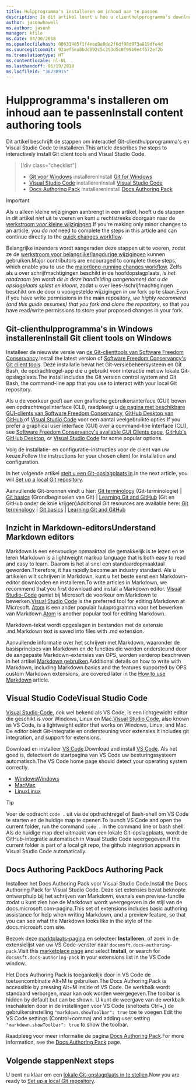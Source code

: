 ```yaml
---
title: Hulpprogramma's installeren om inhoud aan te passen
description: In dit artikel leert u hoe u clienthulpprogramma's downloadt en installeert die u nodig hebt voor Git en het bewerken van Markdown-bestanden.
author: jasonwhowell
ms.author: jasonh
manager: kfile
ms.date: 04/30/2018
ms.openlocfilehash: 00631485f1f4eed9e0de2f6df98d973a819dfe4d
ms.sourcegitcommit: 92aef5ea8bdd692c5c393d5c8f99b9e4f672ef2b
ms.translationtype: HT
ms.contentlocale: nl-NL
ms.lasthandoff: 06/19/2018
ms.locfileid: "36238915"
---
```

# <a name="install-content-authoring-tools"></a><span data-ttu-id="7a12e-103">Hulpprogramma's installeren om inhoud aan te passen</span><span class="sxs-lookup"><span data-stu-id="7a12e-103">Install content authoring tools</span></span>

<span data-ttu-id="7a12e-104">Dit artikel beschrijft de stappen om interactief Git-clienthulpprogramma's en Visual Studio Code te installeren.</span><span class="sxs-lookup"><span data-stu-id="7a12e-104">This article describes the steps to interactively install Git client tools and Visual Studio Code.</span></span>
> [!div class="checklist"]
> * <span data-ttu-id="7a12e-105">[Git voor Windows](https://git-scm.com/download/win) installeren</span><span class="sxs-lookup"><span data-stu-id="7a12e-105">Install [Git for Windows](https://git-scm.com/download/win)</span></span>
> * <span data-ttu-id="7a12e-106">[Visual Studio Code](https://code.visualstudio.com/) installeren</span><span class="sxs-lookup"><span data-stu-id="7a12e-106">Install [Visual Studio Code](https://code.visualstudio.com/)</span></span>
> * <span data-ttu-id="7a12e-107">[Docs Authoring Pack](https://marketplace.visualstudio.com/items?itemName=docsmsft.docs-authoring-pack) installeren</span><span class="sxs-lookup"><span data-stu-id="7a12e-107">Install [Docs Authoring Pack](https://marketplace.visualstudio.com/items?itemName=docsmsft.docs-authoring-pack)</span></span>

>[!IMPORTANT]
> <span data-ttu-id="7a12e-108">Als u alleen kleine wijzigingen aanbrengt in een artikel, hoeft u de stappen in dit artikel *niet* uit te voeren en kunt u rechtstreeks doorgaan naar de [werkstroom voor kleine wijzigingen](index.md#quick-edits-to-existing-documents).</span><span class="sxs-lookup"><span data-stu-id="7a12e-108">If you're making only minor changes to an article, you *do not* need to complete the steps in this article and can continue directly to the [quick changes workflow](index.md#quick-edits-to-existing-documents).</span></span>
>
> <span data-ttu-id="7a12e-109">Belangrijke inzenders wordt aangeraden deze stappen uit te voeren, zodat ze de [werkstroom voor belangrijke/langdurige wijzigingen](how-to-write-workflows-major.md) kunnen gebruiken.</span><span class="sxs-lookup"><span data-stu-id="7a12e-109">Major contributors are encouraged to complete these steps, which enable you to use the [major/long-running changes workflow](how-to-write-workflows-major.md).</span></span> <span data-ttu-id="7a12e-110">Zelfs als u over schrijfmachtigingen beschikt in de hoofdopslagplaats, *is het raadzaam (en wordt dit in deze handleiding aangenomen) dat u de opslagplaats splitst en kloont*, zodat u over lees-/schrijfmachtigingen beschikt om de door u voorgestelde wijzigingen in uw fork op te slaan.</span><span class="sxs-lookup"><span data-stu-id="7a12e-110">Even if you have write permissions in the main repository, *we highly recommend (and this guide assumes) that you fork and clone the repository*, so that you have read/write permissions to store your proposed changes in your fork.</span></span>

## <a name="install-git-client-tools-on-windows"></a><span data-ttu-id="7a12e-111">Git-clienthulpprogramma's in Windows installeren</span><span class="sxs-lookup"><span data-stu-id="7a12e-111">Install Git client tools on Windows</span></span>

 <span data-ttu-id="7a12e-112">Installeer de nieuwste versie van [de Git-clienttools van Software Freedom Conservancy](https://git-scm.com/download/).</span><span class="sxs-lookup"><span data-stu-id="7a12e-112">Install the latest version of [Software Freedom Conservancy's Git client tools](https://git-scm.com/download/).</span></span> <span data-ttu-id="7a12e-113">Deze installatie bevat het Git-versiebeheersysteem en Git Bash, de opdrachtregel-app die u gebruikt voor interactie met uw lokale Git-opslagplaats.</span><span class="sxs-lookup"><span data-stu-id="7a12e-113">The install includes the Git version control system and Git Bash, the command-line app that you use to interact with your local Git repository.</span></span>

<span data-ttu-id="7a12e-114">Als u de voorkeur geeft aan een grafische gebruikersinterface (GUI) boven een opdrachtregelinterface (CLI), raadpleegt u [de pagina met beschikbare GUI-clients van Software Freedom Conservancy](https://git-scm.com/downloads/guis), [GitHub Desktop van GitHub ](https://desktop.github.com/) of [Visual Studio Code](https://www.visualstudio.com/products/code-vs.aspx) voor een aantal veelgebruikte opties.</span><span class="sxs-lookup"><span data-stu-id="7a12e-114">If you prefer a graphical user interface (GUI) over a command-line interface (CLI), see [Software Freedom Conservancy's available GUI Clients page](https://git-scm.com/downloads/guis), [GitHub's GitHub Desktop](https://desktop.github.com/), or [Visual Studio Code](https://www.visualstudio.com/products/code-vs.aspx) for some popular options.</span></span>

<span data-ttu-id="7a12e-115">Volg de installatie- en configuratie-instructies voor de client van uw keuze.</span><span class="sxs-lookup"><span data-stu-id="7a12e-115">Follow the instructions for your chosen client for installation and configuration.</span></span>

<span data-ttu-id="7a12e-116">In het volgende artikel [stelt u een Git-opslagplaats in](get-started-setup-local.md).</span><span class="sxs-lookup"><span data-stu-id="7a12e-116">In the next article, you will [Set up a local Git repository](get-started-setup-local.md).</span></span>

   <span data-ttu-id="7a12e-117">Aanvullende Git-bronnen vindt u hier: [Git terminology](https://help.github.com/articles/github-glossary) (Git-terminologie) | [Git basics](https://git-scm.com/book/en/v2/Getting-Started-Git-Basics) (Grondbeginselen van Git) | [Learning Git and GitHub](https://help.github.com/articles/good-resources-for-learning-git-and-github/) (Git en GitHub onder de knie krijgen)</span><span class="sxs-lookup"><span data-stu-id="7a12e-117">Additional Git resources are available here: [Git terminology](https://help.github.com/articles/github-glossary) | [Git basics](https://git-scm.com/book/en/v2/Getting-Started-Git-Basics) | [Learning Git and GitHub](https://help.github.com/articles/good-resources-for-learning-git-and-github/)</span></span>

## <a name="understand-markdown-editors"></a><span data-ttu-id="7a12e-118">Inzicht in Markdown-editors</span><span class="sxs-lookup"><span data-stu-id="7a12e-118">Understand Markdown editors</span></span>

<span data-ttu-id="7a12e-119">Markdown is een eenvoudige opmaaktaal die gemakkelijk is te lezen en te leren.</span><span class="sxs-lookup"><span data-stu-id="7a12e-119">Markdown is a lightweight markup language that is both easy to read and easy to learn.</span></span> <span data-ttu-id="7a12e-120">Daarom is het al snel een standaardopmaaktaal geworden.</span><span class="sxs-lookup"><span data-stu-id="7a12e-120">Therefore, it has rapidly become an industry standard.</span></span> <span data-ttu-id="7a12e-121">Als u artikelen wilt schrijven in Markdown, kunt u het beste eerst een Markdown-editor downloaden en installeren.</span><span class="sxs-lookup"><span data-stu-id="7a12e-121">To write articles in Markdown, we recommend that you first download and install a Markdown editor.</span></span>  <span data-ttu-id="7a12e-122">[Visual Studio-Code](https://code.visualstudio.com/) geniet bij Microsoft de voorkeur om Markdown te bewerken.</span><span class="sxs-lookup"><span data-stu-id="7a12e-122">[Visual Studio Code](https://code.visualstudio.com/) is the preferred tool for editing Markdown at Microsoft.</span></span> <span data-ttu-id="7a12e-123">[Atom](https://atom.io) is een ander populair hulpprogramma voor het bewerken van Markdown.</span><span class="sxs-lookup"><span data-stu-id="7a12e-123">[Atom](https://atom.io) is another popular tool for editing Markdown.</span></span>

<span data-ttu-id="7a12e-124">Markdown-tekst wordt opgeslagen in bestanden met de extensie .md.</span><span class="sxs-lookup"><span data-stu-id="7a12e-124">Markdown text is saved into files with .md extension.</span></span>

<span data-ttu-id="7a12e-125">Aanvullende informatie over het schrijven met Markdown, waaronder de basisprincipes van Markdown en de functies die worden ondersteund door de aangepaste Markdown-extensies van OPS, worden verderop beschreven in het artikel [Markdown gebruiken](how-to-write-use-markdown.md).</span><span class="sxs-lookup"><span data-stu-id="7a12e-125">Additional details on how to write with Markdown, including Markdown basics and the features supported by OPS custom Markdown extensions, are covered later in the [How to use Markdown](how-to-write-use-markdown.md) article.</span></span>

## <a name="visual-studio-code"></a><span data-ttu-id="7a12e-126">Visual Studio Code</span><span class="sxs-lookup"><span data-stu-id="7a12e-126">Visual Studio Code</span></span>

<span data-ttu-id="7a12e-127">[Visual Studio-Code](https://code.visualstudio.com/), ook wel bekend als VS Code, is een lichtgewicht editor die geschikt is voor Windows, Linux en Mac.</span><span class="sxs-lookup"><span data-stu-id="7a12e-127">[Visual Studio Code](https://code.visualstudio.com/), also known as VS Code, is a lightweight editor that works on Windows, Linux, and Mac.</span></span> <span data-ttu-id="7a12e-128">De editor biedt Git-integratie en ondersteuning voor extensies.</span><span class="sxs-lookup"><span data-stu-id="7a12e-128">It includes git integration, and support for extensions.</span></span>

<span data-ttu-id="7a12e-129">Download en installeer [VS Code](https://code.visualstudio.com/).</span><span class="sxs-lookup"><span data-stu-id="7a12e-129">Download and install [VS Code](https://code.visualstudio.com/).</span></span> <span data-ttu-id="7a12e-130">Als het goed is, detecteert de startpagina van VS Code uw besturingssysteem automatisch.</span><span class="sxs-lookup"><span data-stu-id="7a12e-130">The VS Code home page should detect your operating system correctly.</span></span>

- [<span data-ttu-id="7a12e-131">Windows</span><span class="sxs-lookup"><span data-stu-id="7a12e-131">Windows</span></span>](https://code.visualstudio.com/docs/setup/windows)
- [<span data-ttu-id="7a12e-132">Mac</span><span class="sxs-lookup"><span data-stu-id="7a12e-132">Mac</span></span>](https://code.visualstudio.com/docs/setup/mac)
- [<span data-ttu-id="7a12e-133">Linux</span><span class="sxs-lookup"><span data-stu-id="7a12e-133">Linux</span></span>](https://code.visualstudio.com/docs/setup/linux)

> [!TIP]
> <span data-ttu-id="7a12e-134">Voer de opdracht `code .` uit via de opdrachtregel of Bash-shell om VS Code te starten en de huidige map te openen.</span><span class="sxs-lookup"><span data-stu-id="7a12e-134">To launch VS Code and open the current folder, run the command `code .` in the command line or bash shell.</span></span> <span data-ttu-id="7a12e-135">Als de huidige map deel uitmaakt van een lokale Git-opslagplaats, wordt de GitHub-integratie automatisch in Visual Studio Code weergegeven.</span><span class="sxs-lookup"><span data-stu-id="7a12e-135">If the current folder is part of a local git repo, the github integration appears in Visual Studio Code automatically.</span></span>

## <a name="docs-authoring-pack"></a><span data-ttu-id="7a12e-136">Docs Authoring Pack</span><span class="sxs-lookup"><span data-stu-id="7a12e-136">Docs Authoring Pack</span></span>
<span data-ttu-id="7a12e-137">Installeer het Docs Authoring Pack voor Visual Studio Code.</span><span class="sxs-lookup"><span data-stu-id="7a12e-137">Install the Docs Authoring Pack for Visual Studio Code.</span></span> <span data-ttu-id="7a12e-138">Deze set extensies bevat beknopte ontwerphulp bij het schrijven van Markdown, evenals een preview-functie zodat u kunt zien hoe de Markdown wordt weergegeven in de stijl van de docs.microsoft.com-pagina.</span><span class="sxs-lookup"><span data-stu-id="7a12e-138">This set of extensions includes basic authoring assistance for help when writing Markdown, and a preview feature, so that you can see what the Markdown looks like in the style of the docs.microsoft.com site.</span></span>

   <span data-ttu-id="7a12e-139">Bezoek deze [marktplaats-pagina](https://marketplace.visualstudio.com/items?itemName=docsmsft.docs-authoring-pack) en selecteer **Installeren**, of zoek in de extensielijst van uw VS Code-venster naar `docsmsft.docs-authoring-pack`.</span><span class="sxs-lookup"><span data-stu-id="7a12e-139">Visit this [marketplace page](https://marketplace.visualstudio.com/items?itemName=docsmsft.docs-authoring-pack) and select **Install**, or search for `docsmsft.docs-authoring-pack` in your extensions list in the VS Code window.</span></span> 

   <span data-ttu-id="7a12e-140">Het Docs Authoring Pack is toegankelijk door in VS Code de toetsencombinatie Alt+M te gebruiken.</span><span class="sxs-lookup"><span data-stu-id="7a12e-140">The Docs Authoring Pack is accessible by pressing Alt+M inside of VS Code.</span></span> <span data-ttu-id="7a12e-141">De werkbalk wordt standaard verborgen, maar kan ook worden weergegeven.</span><span class="sxs-lookup"><span data-stu-id="7a12e-141">The toolbar is hidden by default but can be shown.</span></span> <span data-ttu-id="7a12e-142">U kunt de weergave van de werkbalk inschakelen door in de instellingen voor VS Code (sneltoets Ctrl+,) de gebruikersinstelling `"markdown.showToolbar": true` toe te voegen.</span><span class="sxs-lookup"><span data-stu-id="7a12e-142">Edit the VS Code settings (Control+comma) and adding user setting `"markdown.showToolbar": true` to show the toolbar.</span></span>

   <span data-ttu-id="7a12e-143">Raadpleeg voor meer informatie de pagina [Docs Authoring Pack](how-to-write-docs-auth-pack.md).</span><span class="sxs-lookup"><span data-stu-id="7a12e-143">For more information, see the [Docs Authoring Pack](how-to-write-docs-auth-pack.md) page.</span></span>


## <a name="next-steps"></a><span data-ttu-id="7a12e-144">Volgende stappen</span><span class="sxs-lookup"><span data-stu-id="7a12e-144">Next steps</span></span>

<span data-ttu-id="7a12e-145">U bent nu klaar om een [lokale Git-opslagplaats in te stellen](get-started-setup-local.md).</span><span class="sxs-lookup"><span data-stu-id="7a12e-145">Now you are ready to [Set up a local Git repository](get-started-setup-local.md).</span></span>
